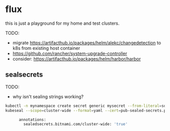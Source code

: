 # flux

this is just a playground for my home and test clusters.

TODO:

- migrate https://artifacthub.io/packages/helm/alekc/changedetection to k8s from
  existing host container
- https://github.com/rancher/system-upgrade-controller
- consider: https://artifacthub.io/packages/helm/harbor/harbor

## sealsecrets

TODO:

- why isn't sealing strings working?

```bash
kubectl -n mynamespace create secret generic mysecret --from-literal=some_thing=123 --from-literal=other_thing=OMG456 --dry-run=client -o yaml > tempsecret.yaml
kubeseal --scope=cluster-wide --format=yaml --cert=pub-sealed-secrets.pem < tempsecret.yaml > sealedsecret.yaml
```

```bash
      annotations:
        sealedsecrets.bitnami.com/cluster-wide: 'true'
```

